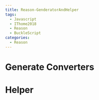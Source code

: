 ```yaml
---
title: Reason-GenderatorAndHelper
tags:
  - Javascript
  - IThome2018
  - Reason
  - BuckleScript
categories:
  - Reason
---
```


# Generate Converters


# Helper
